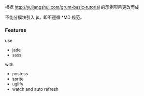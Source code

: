 根据 http://yujiangshui.com/grunt-basic-tutorial 的示例项目更改而成

不能分模块引入 js，即不遵循 *MD 规范。

### Features
use

* jade
* sass

with

* postcss
* sprite
* uglify
* watch and auto refresh
